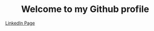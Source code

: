 <h1 align="center">Welcome to my Github profile</h1>

<a href="https://www.linkedin.com/in/erwan-rocal-15828725a/">LinkedIn Page</a>
